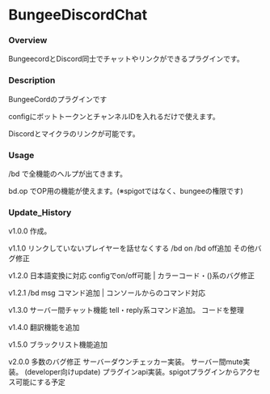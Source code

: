 # BungeeDiscordChat

### Overview
BungeecordとDiscord同士でチャットやリンクができるプラグインです。

### Description
  BungeeCordのプラグインです

  configにボットトークンとチャンネルIDを入れるだけで使えます。

  Discordとマイクラのリンクが可能です。

### Usage
  /bd で全機能のヘルプが出てきます。

  bd.op でOP用の機能が使えます。(※spigotではなく、bungeeの権限です)

### Update_History
  v1.0.0 作成。

  v1.1.0 リンクしていないプレイヤーを話せなくする /bd on /bd off追加 その他バグ修正

  v1.2.0 日本語変換に対応 configでon/off可能 | カラーコード・()系のバグ修正

  v1.2.1 /bd msg コマンド追加 | コンソールからのコマンド対応

  v1.3.0 サーバー間チャット機能 tell・reply系コマンド追加。 コードを整理

  v1.4.0 翻訳機能を追加

  v1.5.0 ブラックリスト機能追加

  v2.0.0 多数のバグ修正 サーバーダウンチェッカー実装。 サーバー間mute実装。
         (developer向けupdate) プラグインapi実装。spigotプラグインからアクセス可能にする予定
